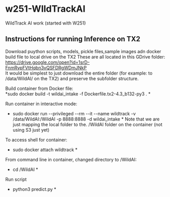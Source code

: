 # w251-WIldTrackAI
WildTrack AI work (started with W251)


## Instructions for running Inference on TX2
Download puython scripts, models, pickle files,sample images adn docker build file to local drive on the TX2
These are all located in this GDrive folder: https://drive.google.com/open?id=1srD-FnmRypFVtHqbn3vQSFDRgWDmJNkP   
It would be simplest to just download the entire folder (for example: to /data/WildAI/ on the TX2) and preserve the subfolder structure.  


Build container from Docker file:  
*sudo docker build -t wildai_intake -f Dockerfile.tx2-4.3_b132-py3 . *


Run container in interactive mode: 
* sudo docker run --privileged --rm --it --name wildtrack -v /data/WildAI:/WildAI -p 8888:8888 -d wildai_intake *
Note that we are just mapping the local folder to the. /WildAI folder on the container (not using S3 just yet)

To access shell for container:   
* sudo docker attach wildtrack *

From command line in container, changed directory to /WildAI:
* cd /WildAI *

Run script
* python3 predict.py *
